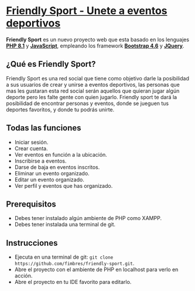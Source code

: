 # [Friendly Sport - Unete a eventos deportivos](https://sports.cleverapps.io)
**Friendly Sport** es un nuevo proyecto web que esta basado en los lenguajes **[PHP 8.1](https://www.php.net/releases/8.0/es.php)** y **[JavaScript](https://www.javascript.com/)**, empleando los framework **[Bootstrap 4.6](https://getbootstrap.com/)** y **[JQuery](https://jquery.com/)**.

## ¿Qué es Friendly Sport?

Friendly Sport es una red social que tiene como objetivo darle la posibilidad a sus usuarios de crear y unirse a eventos deportivos, las personas que mas les gustaran esta red social serán aquellos que quieran jugar algún deporte pero les falte gente con quien jugarlo. Friendly sport te dará la posibilidad de encontrar personas y eventos, donde se jueguen tus deportes favoritos, y donde tu podrás unirte.

## Todas las funciones

- Iniciar sesión.
- Crear cuenta.
- Ver eventos en función a la ubicación.
- Inscribirse a eventos.
- Darse de baja en eventos inscritos.
- Eliminar un evento organizado.
- Editar un evento organizado.
- Ver perfil y eventos que has organizado.

## Prerequisitos

- Debes tener instalado algún ambiente de PHP como XAMPP.
- Debes tener instalada una terminal de git.

## Instrucciones

- Ejecuta en una terminal de git: `git clone https://github.com/fimbres/friendly-sport.git`.
- Abre el proyecto con el ambiente de PHP en localhost para verlo en acción.
- Abre el proyecto en tu IDE favorito para editarlo.

